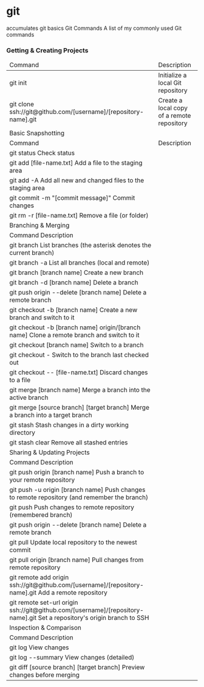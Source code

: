 # git
accumulates git basics
Git Commands
A list of my commonly used Git commands
<html>
    <body>
<h3>Getting & Creating Projects</h3>
<table>
    <thead>
        <td>Command</td><td>Description</td>
    </thead>
    <tbody>
    <tr><td>git init</td><td>Initialize a local Git repository</td></tr>
    <tr><td>git clone ssh://git@github.com/[username]/[repository-name].git</td><td>Create a local copy of a remote repository</td></tr>
    <tr><td>Basic Snapshotting</td><td></td><tr>
    <tr><td>Command</td><td>Description</td></tr>
<tr><td>git status 	Check status</td></tr>
<tr><td>git add [file-name.txt] 	Add a file to the staging area</td></tr>
<tr><td>git add -A 	Add all new and changed files to the staging area</td></tr>
<tr><td>git commit -m "[commit message]" 	Commit changes</td></tr>
<tr><td>git rm -r [file-name.txt] 	Remove a file (or folder)</td></tr>
<tr><td>Branching & Merging</td></tr>
<tr><td>Command 	Description</td></tr>
<tr><td>git branch 	List branches (the asterisk denotes the current branch)</td></tr>
<tr><td>git branch -a 	List all branches (local and remote)</td></tr>
<tr><td>git branch [branch name] 	Create a new branch</td></tr>
<tr><td>git branch -d [branch name] 	Delete a branch</td></tr>
<tr><td>git push origin --delete [branch name] 	Delete a remote branch</td></tr>
<tr><td>git checkout -b [branch name] 	Create a new branch and switch to it</td></tr>
<tr><td>git checkout -b [branch name] origin/[branch name] 	Clone a remote branch and switch to it</td></tr>
<tr><td>git checkout [branch name] 	Switch to a branch</td></tr>
<tr><td>git checkout - 	Switch to the branch last checked out</td></tr>
<tr><td>git checkout -- [file-name.txt] 	Discard changes to a file</td></tr>
<tr><td>git merge [branch name] 	Merge a branch into the active branch</td></tr>
<tr><td>git merge [source branch] [target branch] 	Merge a branch into a target branch</td></tr>
<tr><td>git stash 	Stash changes in a dirty working directory</td></tr>
<tr><td>git stash clear 	Remove all stashed entries</td></tr>
<tr><td>Sharing & Updating Projects</td></tr>
<tr><td>Command 	Description</td></tr>
<tr><td>git push origin [branch name] 	Push a branch to your remote repository</td></tr>
<tr><td>git push -u origin [branch name] 	Push changes to remote repository (and remember the branch)</td></tr>
<tr><td>git push 	Push changes to remote repository (remembered branch)</td></tr>
<tr><td>git push origin --delete [branch name] 	Delete a remote branch</td></tr>
<tr><td>git pull 	Update local repository to the newest commit</td></tr>
<tr><td>git pull origin [branch name] 	Pull changes from remote repository</td></tr>
<tr><td>git remote add origin ssh://git@github.com/[username]/[repository-name].git 	Add a remote repository</td></tr>
<tr><td>git remote set-url origin ssh://git@github.com/[username]/[repository-name].git 	Set a repository's origin branch to SSH</td></tr>
<tr><td>Inspection & Comparison</td></tr>
<tr><td>Command 	Description</td></tr>
<tr><td>git log 	View changes</td></tr>
<tr><td>git log --summary 	View changes (detailed)</td></tr>
<tr><td>git diff [source branch] [target branch] 	Preview changes before merging</td></tr>
    </tbody>
    <thead>
        </body>   </html>
